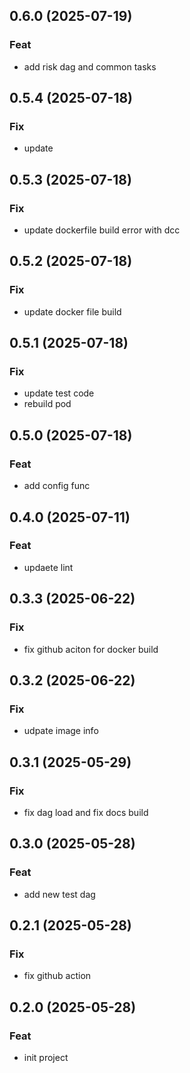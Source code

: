 ## 0.6.0 (2025-07-19)

### Feat

- add risk dag and common tasks

## 0.5.4 (2025-07-18)

### Fix

- update

## 0.5.3 (2025-07-18)

### Fix

- update dockerfile build error with dcc

## 0.5.2 (2025-07-18)

### Fix

- update docker file build

## 0.5.1 (2025-07-18)

### Fix

- update test code
- rebuild pod

## 0.5.0 (2025-07-18)

### Feat

- add config func

## 0.4.0 (2025-07-11)

### Feat

- updaete lint

## 0.3.3 (2025-06-22)

### Fix

- fix github aciton for docker build

## 0.3.2 (2025-06-22)

### Fix

- udpate image info

## 0.3.1 (2025-05-29)

### Fix

- fix dag load and fix docs build

## 0.3.0 (2025-05-28)

### Feat

- add new test dag

## 0.2.1 (2025-05-28)

### Fix

- fix github action

## 0.2.0 (2025-05-28)

### Feat

- init project
